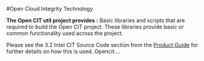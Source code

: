 #Open Cloud Integrity Technology


**The Open CIT util project provides :** Basic libraries and scripts that are required to build the Open CIT project. These libraries provide basic or common functionality used across the project. 

Please see the 3.2	Intel CIT Source Code section from the [Product Guide](https://github.com/opencit/opencit/wiki/Open-CIT-2.2-Product-Guide) for further details on how this is used.
Opencit....
